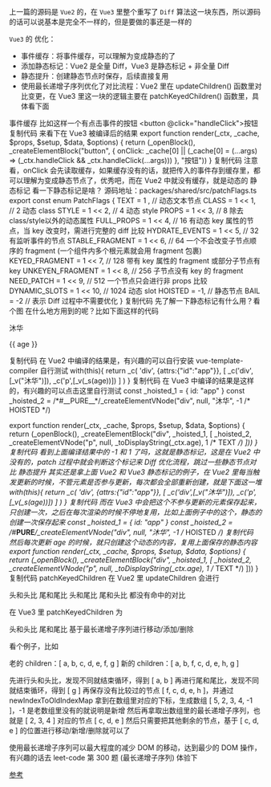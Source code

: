 
上一篇的源码是 `Vue2` 的，在 `Vue3` 里整个重写了 `Diff` 算法这一块东西，所以源码的话可以说基本是完全不一样的，但是要做的事还是一样的

 `Vue3` 的 优化：

- 事件缓存：将事件缓存，可以理解为变成静态的了
- 添加静态标记：Vue2 是全量 Diff，Vue3 是静态标记 + 非全量 Diff
- 静态提升：创建静态节点时保存，后续直接复用
- 使用最长递增子序列优化了对比流程：Vue2 里在 updateChildren() 函数里对比变更，在 Vue3 里这一块的逻辑主要在 patchKeyedChildren() 函数里，具体看下面

事件缓存
比如这样一个有点击事件的按钮
<button @click="handleClick">按钮</button>
复制代码
来看下在 Vue3 被编译后的结果
export function render(_ctx, _cache, $props, $setup, $data, $options) {
  return (_openBlock(), _createElementBlock("button", {
    onClick: _cache[0] || (_cache[0] = (...args) => (_ctx.handleClick && _ctx.handleClick(...args)))
  }, "按钮"))
}
复制代码
注意看，onClick 会先读取缓存，如果缓存没有的话，就把传入的事件存到缓存里，都可以理解为变成静态节点了，优秀吧，而在 Vue2 中就没有缓存，就是动态的
静态标记
看一下静态标记是啥？
源码地址：packages/shared/src/patchFlags.ts
export const enum PatchFlags {
  TEXT = 1 ,  // 动态文本节点
  CLASS = 1 << 1,  // 2   动态 class
  STYLE = 1 << 2,  // 4   动态 style
  PROPS = 1 << 3,  // 8   除去class/style以外的动态属性
  FULL_PROPS = 1 << 4,       // 16  有动态 key 属性的节点，当 key 改变时，需进行完整的 diff 比较
  HYDRATE_EVENTS = 1 << 5,   // 32  有监听事件的节点
  STABLE_FRAGMENT = 1 << 6,  // 64  一个不会改变子节点顺序的 fragment (一个组件内多个根元素就会用 fragment 包裹)
  KEYED_FRAGMENT = 1 << 7,   // 128 带有 key 属性的 fragment 或部分子节点有 key
  UNKEYEN_FRAGMENT = 1 << 8, // 256  子节点没有 key 的 fragment
  NEED_PATCH = 1 << 9,       // 512  一个节点只会进行非 props 比较
  DYNAMIC_SLOTS = 1 << 10,   // 1024   动态 slot
  HOISTED = -1,  // 静态节点 
  BAIL = -2      // 表示 Diff 过程中不需要优化
}
复制代码
先了解一下静态标记有什么用？看个图
在什么地方用到的呢？比如下面这样的代码
<div id="app">
    <div>沐华</div>
    <p>{{ age }}</p>
</div>
复制代码
在 Vue2 中编译的结果是，有兴趣的可以自行安装 vue-template-compiler 自行测试
with(this){
    return _c(
      'div',
      {attrs:{"id":"app"}},
      [ 
        _c('div',[_v("沐华")]),
        _c('p',[_v(_s(age))])
      ]
    )
}
复制代码
在 Vue3 中编译的结果是这样的，有兴趣的可以点击这里自行测试
const _hoisted_1 = { id: "app" }
const _hoisted_2 = /*#__PURE__*/_createElementVNode("div", null, "沐华", -1 /* HOISTED */)

export function render(_ctx, _cache, $props, $setup, $data, $options) {
  return (_openBlock(), _createElementBlock("div", _hoisted_1, [
    _hoisted_2,
    _createElementVNode("p", null, _toDisplayString(_ctx.age), 1 /* TEXT */)
  ]))
}
复制代码
看到上面编译结果中的 -1 和 1 了吗，这就是静态标记，这是在 Vue2 中没有的，patch 过程中就会判断这个标记来 Diff 优化流程，跳过一些静态节点对比
静态提升
其实还是拿上面 Vue2 和 Vue3 静态标记的例子，在 Vue2 里每当触发更新的时候，不管元素是否参与更新，每次都会全部重新创建，就是下面这一堆
with(this){
    return _c(
      'div',
      {attrs:{"id":"app"}},
      [ 
        _c('div',[_v("沐华")]),
        _c('p',[_v(_s(age))])
      ]
    )
}
复制代码
而在 Vue3 中会把这个不参与更新的元素保存起来，只创建一次，之后在每次渲染的时候不停地复用，比如上面例子中的这个，静态的创建一次保存起来
const _hoisted_1 = { id: "app" }
const _hoisted_2 = /*#__PURE__*/_createElementVNode("div", null, "沐华", -1 /* HOISTED */)
复制代码
然后每次更新 age 的时候，就只创建这个动态的内容，复用上面保存的静态内容
export function render(_ctx, _cache, $props, $setup, $data, $options) {
  return (_openBlock(), _createElementBlock("div", _hoisted_1, [
    _hoisted_2,
    _createElementVNode("p", null, _toDisplayString(_ctx.age), 1 /* TEXT */)
  ]))
}
复制代码
patchKeyedChildren
在 Vue2 里 updateChildren 会进行

头和头比
尾和尾比
头和尾比
尾和头比
都没有命中的对比

在 Vue3 里 patchKeyedChildren 为

头和头比
尾和尾比
基于最长递增子序列进行移动/添加/删除

看个例子，比如

老的 children：[ a, b, c, d, e, f, g ]
新的 children：[ a, b, f, c, d, e, h, g ]


先进行头和头比，发现不同就结束循环，得到 [ a, b ]
再进行尾和尾比，发现不同就结束循环，得到 [ g ]
再保存没有比较过的节点 [ f, c, d, e, h ]，并通过 newIndexToOldIndexMap 拿到在数组里对应的下标，生成数组 [ 5, 2, 3, 4, -1 ]，-1 是老数组里没有的就说明是新增
然后再拿取出数组里的最长递增子序列，也就是 [ 2, 3, 4 ] 对应的节点 [ c, d, e ]
然后只需要把其他剩余的节点，基于 [ c, d, e ] 的位置进行移动/新增/删除就可以了

使用最长递增子序列可以最大程度的减少 DOM 的移动，达到最少的 DOM 操作，有兴趣的话去 leet-code 第 300 题 (最长递增子序列) 体验下

[参考](https://juejin.cn/post/7010594233253888013)
